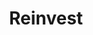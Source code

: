 ---
pid: CH825
title: Reinvest
location_transcription: outside of Center City!
zipcode: '19143'
outside_phl: 
neighborhood: University City
age: '28'
age_range: 20-29
instagram: 
image_file_name: CH_825.jpg
proposal_transcription: The parks of phila are the trademark of our community. The
  city invests in their parks, but not in neighborhoods that need it the most. Mifflin
  Square Malcolm X Cobbs Creek, Wharton square playground
topic: Neighborhoods,Philadelphia
topic_summary: 0, 0
type: Park,Playground
keywords_other: 
credit: K.C. Wuebbbling
image_labels: 
twitter: 
facebook: 
permalink: "/monuments/ch825/"
layout: item-page
---